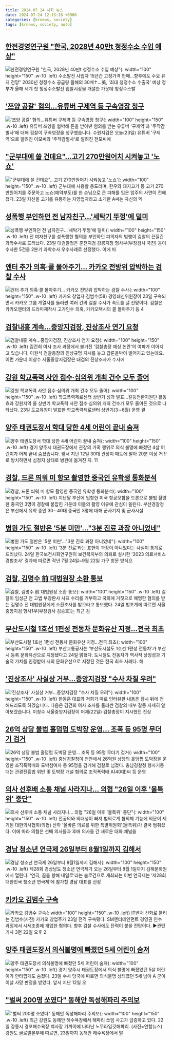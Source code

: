 ```yaml
---
title: 2024.07.24 사회 뉴스
date: 2024-07-24 12:15:16 +0900
categories: [krnews, society]
tags: [krnews, society, auto]
---
```

## [한전경영연구원 "한국, 2028년 40만t 청정수소 수입 예상"](https://n.news.naver.com/mnews/article/001/0014825239)

![한전경영연구원 "한국, 2028년 40만t 청정수소 수입 예상"](https://mimgnews.pstatic.net/image/origin/001/2024/07/24/14825239.jpg?type=nf220_150){: width="100" height="150" .w-10 .left}
수소발전 사업자 15년간 고정가격 판매…향후에도 수요 유지 전망" 2030년 청정수소 공급량 올해의 30배↑…美, '최대 청정수소 수출국' 예상 정부가 올해 세계 첫 청정수소발전 입찰시장을 개설한 가운데 청정수소발

## ['쯔양 공갈' 혐의...유튜버 구제역 등 구속영장 청구](https://n.news.naver.com/mnews/article/437/0000402938)

!['쯔양 공갈' 혐의...유튜버 구제역 등 구속영장 청구](https://mimgnews.pstatic.net/image/origin/437/2024/07/24/402938.jpg?type=nf220_150){: width="100" height="150" .w-10 .left}
유튜버 쯔양을 협박해 돈을 받아낸 혐의를 받는 유튜버 '구제역'과 '주작감별사'에 대해 검찰이 구속영장을 청구했습니다. 수원지검은 오늘(23일) 유튜버 '구제역'으로 알려진 이모씨와 '주작감별사'로 알려진 전모씨에

## ["군부대에 쓸 건데요"…고기 270만원어치 시켜놓고 '노쇼'](https://n.news.naver.com/mnews/article/016/0002339602)

!["군부대에 쓸 건데요"…고기 270만원어치 시켜놓고 '노쇼'](https://mimgnews.pstatic.net/image/origin/016/2024/07/23/2339602.jpg?type=nf220_150){: width="100" height="150" .w-10 .left}
군부대에 사용할 용도라며, 한우와 돼지고기 등 고기 270만원어치를 주문하고 노쇼(예약부도)를 한 손님으로 큰 피해를 입은 업주의 사연이 전해졌다. 23일 자신을 고기를 유통하는 자영업자라고 소개한 A씨는 자신의 엑

## [성폭행 부인하던 전 남자친구…'세탁기 뚜껑'에 덜미](https://n.news.naver.com/mnews/article/052/0002065226)

![성폭행 부인하던 전 남자친구…'세탁기 뚜껑'에 덜미](https://mimgnews.pstatic.net/image/origin/052/2024/07/24/2065226.jpg?type=nf220_150){: width="100" height="150" .w-10 .left}
전 여자친구를 성폭행한 혐의를 부인하던 피의자의 범행이 검찰의 끈질긴 과학수사로 드러났다. 23일 대검찰청은 춘천지검 강릉지청 형사부(부장검사 국진) 등이 수사한 5건을 2분기 과학수사 우수사례로 선정했다. 이에 따

## [엔터 추가 의혹·콜 몰아주기… 카카오 전방위 압박하는 검찰 수사](https://n.news.naver.com/mnews/article/081/0003467090)

![엔터 추가 의혹·콜 몰아주기… 카카오 전방위 압박하는 검찰 수사](https://mimgnews.pstatic.net/image/origin/081/2024/07/23/3467090.jpg?type=nf220_150){: width="100" height="150" .w-10 .left}
카카오 창업자 김범수(58) 경영쇄신위원장이 23일 구속되면서 카카오 그룹 계열사를 둘러싼 여러 건의 검찰 수사가 속도를 낼 전망이다. 검찰은 카카오엔터의 드라마제작사 고가인수 의혹, 카카오택시의 콜 몰아주기 등 4

## [검찰내홍 계속…중앙지검장, 진상조사 연기 요청](https://n.news.naver.com/mnews/article/422/0000672481)

![검찰내홍 계속…중앙지검장, 진상조사 연기 요청](https://mimgnews.pstatic.net/image/origin/422/2024/07/23/672481.jpg?type=nf220_150){: width="100" height="150" .w-10 .left}
김건희 여사 조사 과정에서 불거진 '검찰총장 패싱 논란'의 여파가 이어지고 있습니다. 이원석 검찰총장의 진상규명 지시를 놓고 갑론을박이 벌어지고 있는데요. 이런 가운데 이창수 서울중앙지검장은 대검의 진상조사가 수사에

## [강원 학교폭력 사안 접수·심의위 개최 건수 모두 줄어](https://n.news.naver.com/mnews/article/001/0014823658)

![강원 학교폭력 사안 접수·심의위 개최 건수 모두 줄어](https://mimgnews.pstatic.net/image/origin/001/2024/07/23/14823658.jpg?type=nf220_150){: width="100" height="150" .w-10 .left}
학교폭력제로센터 상반기 성과 발표…갈등전환지원단 활동 효과 강원지역 올 상반기 학교폭력 사안 접수·심의위 개최 건수가 모두 줄어든 것으로 나타났다. 23일 도교육청이 발표한 학교폭력제로센터 상반기(3∼6월) 운영 결

## [양주 태권도장서 학대 당한 4세 어린이 끝내 숨져](https://n.news.naver.com/mnews/article/448/0000468773)

![양주 태권도장서 학대 당한 4세 어린이 끝내 숨져](https://mimgnews.pstatic.net/image/origin/448/2024/07/24/468773.jpg?type=nf220_150){: width="100" height="150" .w-10 .left}
경기 양주시 태권도장에서 관장의 가혹 행위로 의식 불명에 빠졌던 4살 어린이가 어제 끝내 숨졌습니다. 앞서 지난 12일 30대 관장이 매트에 말아 20분 이상 거꾸로 방치하면서 심정지 상태로 병원에 옮겨진 지. 11

## [경찰, 드론 띄워 미 항모 촬영한 중국인 유학생 통화분석](https://n.news.naver.com/mnews/article/001/0014825979)

![경찰, 드론 띄워 미 항모 촬영한 중국인 유학생 통화분석](https://mimgnews.pstatic.net/image/origin/001/2024/07/24/14825979.jpg?type=nf220_150){: width="100" height="150" .w-10 .left}
지난달 부산에 입항한 미국 항공모함을 드론으로 불법 촬영한 중국인 3명이 경찰에 붙잡힌 가운데 이들의 촬영 이유에 관심이 쏠린다. 부산경찰청은 부산에서 유학 중인 30∼40대 중국인 3명에 대해 군사기지 및 군사시설

## [병원 가도 절반은 '5분 미만'…"3분 진료 과장 아니었네"](https://n.news.naver.com/mnews/article/015/0005013510)

![병원 가도 절반은 '5분 미만'…"3분 진료 과장 아니었네"](https://mimgnews.pstatic.net/image/origin/015/2024/07/24/5013510.jpg?type=nf220_150){: width="100" height="150" .w-10 .left}
'3분 진료'라는 표현이 과장이 아니었다는 사실이 통계로 드러났다. 24일 한국보건사회연구원이 보건복지부의 의뢰로 실시한 '2023 의료서비스 경험조사' 결과에 따르면 작년 7월 24일~9월 22일 가구 방문 방식으

## [검찰, 김명수 前 대법원장 소환 통보](https://n.news.naver.com/mnews/article/008/0005067931)

![검찰, 김명수 前 대법원장 소환 통보](https://mimgnews.pstatic.net/image/origin/008/2024/07/24/5067931.jpg?type=nf220_150){: width="100" height="150" .w-10 .left}
검찰이 임성근 전 고법 부장판사 사표 수리를 거부하고 국회에 거짓으로 해명한 혐의를 받는 김명수 전 대법원장에게 소환조사를 받으라고 통보했다. 24일 법조계에 따르면 서울중앙지검 형사1부(부장검사 김승호)는 최근 김

## [부산도시철 1호선 1편성 전동차 문화유산 지정…전국 최초](https://n.news.naver.com/mnews/article/011/0004370813)

![부산도시철 1호선 1편성 전동차 문화유산 지정…전국 최초](https://mimgnews.pstatic.net/image/origin/011/2024/07/24/4370813.jpg?type=nf220_150){: width="100" height="150" .w-10 .left}
부산교통공사는 ‘부산도시철도 1호선 1편성 전동차’가 부산시 등록 문화유산으로 지정됐다고 24일 밝혔다. 도시철도 전동차가 역사적 상징성과 기술적 가치를 인정받아 시의 문화유산으로 지정된 것은 전국 최초 사례다. 해

## ['진상조사' 사실상 거부…중앙지검장 "수사 차질 우려"](https://n.news.naver.com/mnews/article/055/0001174688)

!['진상조사' 사실상 거부…중앙지검장 "수사 차질 우려"](https://mimgnews.pstatic.net/image/origin/055/2024/07/23/1174688.jpg?type=nf220_150){: width="100" height="150" .w-10 .left}
한동훈 대표와 저희가 따로 인터뷰한 내용은 잠시 뒤에 전해드리도록 하겠습니다. 다음은 김건희 여사 조사를 둘러싼 검찰의 내부 갈등 자세히 알아보겠습니다. 이창수 서울중앙지검장이 어제(22일) 검찰총장이 지시했던 진상

## [26억 상당 불법 홀덤펍 도박장 운영… 조폭 등 95명 무더기 검거](https://n.news.naver.com/mnews/article/022/0003953721)

![26억 상당 불법 홀덤펍 도박장 운영… 조폭 등 95명 무더기 검거](https://mimgnews.pstatic.net/image/origin/022/2024/07/24/3953721.jpg?type=nf220_150){: width="100" height="150" .w-10 .left}
충남경찰청이 천안에서 26억원 상당의 홀덤펍 도박장을 운영한 조직폭력배와 도박참여자 등 95명을 검거해 검찰로 넘겼다. 충남경찰청 형사기동대는 관광진흥법 위반 및 도박장 개설 혐의로 조직폭력배 A(40대)씨 등 운영

## [의사 선후배 소통 채널 사라지나… 의협 "26일 이후 '올특위' 중단"](https://n.news.naver.com/mnews/article/008/0005067922)

![의사 선후배 소통 채널 사라지나… 의협 "26일 이후 '올특위' 중단"](https://mimgnews.pstatic.net/image/origin/008/2024/07/24/5067922.jpg?type=nf220_150){: width="100" height="150" .w-10 .left}
전공의와 의대생이 빠져 범의료계 협의체 기능에 의문이 제기된 대한의사협회(의협) 산하 '올바른 의료를 위한 특별위원회'(올특위)가 결국 멈춰섰다. 이에 따라 의협은 선배 의사들과 후배 의사들 간 새로운 대화 채널을

## [경남 청소년 연극제 26일부터 8월1일까지 김해서](https://n.news.naver.com/mnews/article/421/0007681065)

![경남 청소년 연극제 26일부터 8월1일까지 김해서](https://mimgnews.pstatic.net/image/origin/421/2024/07/23/7681065.jpg?type=nf220_150){: width="100" height="150" .w-10 .left}
제28회 경상남도 청소년 연극제가 오는 26일부터 8월 1일까지 김해문화원에서 열린다. ‘연극, 꿈을 향해 내일로’라는 슬로건으로 개최되는 이번 연극제는 ‘제28회 대한민국 청소년 연극제’에 참가할 경남 대표를 선정

## [카카오 김범수 구속](https://n.news.naver.com/mnews/article/016/0002339466)

![카카오 김범수 구속](https://mimgnews.pstatic.net/image/origin/016/2024/07/23/2339466.jpg?type=nf220_150){: width="100" height="150" .w-10 .left}
IT벤처 신화로 불리는 김범수(사진) 카카오 창업주가 23일 전격 구속됐다. SM엔터테인먼트 경영권 인수 과정에서 시세조종에 개입한 혐의다. 향후 검찰 수사에도 탄력이 붙을 전망이다. ▶관련기사 3면 22일 오후 2

## [양주 태권도장서 의식불명에 빠졌던 5세 어린이 숨져](https://n.news.naver.com/mnews/article/001/0014824875)

![양주 태권도장서 의식불명에 빠졌던 5세 어린이 숨져](https://mimgnews.pstatic.net/image/origin/001/2024/07/23/14824875.jpg?type=nf220_150){: width="100" height="150" .w-10 .left}
경기 양주시 태권도장에서 의식 불명에 빠졌었던 5살 어린이가 안타깝게도 숨졌다. 23일 수사 당국에 따르면 의식불명 상태였던 5세 남아 A 군이 이날 사망 판정을 받았다. 앞서 지난 12일 오

## ["벌써 200명 쏘였다" 동해안 독성해파리 주의보](https://n.news.naver.com/mnews/article/018/0005796218)

!["벌써 200명 쏘였다" 동해안 독성해파리 주의보](https://mimgnews.pstatic.net/image/origin/018/2024/07/24/5796218.jpg?type=nf220_150){: width="100" height="150" .w-10 .left}
최근 강원도 동해안 해수욕장에서 해파리 쏘임 사고가 급증하고 있다. 22일 강릉시 경포해수욕장 백사장 가까이에 나타난 노무라입깃해파리. (사진=연합뉴스) 강원도 글로벌본부에 따르면, 23일까지 동해안 해수욕장에서 발

